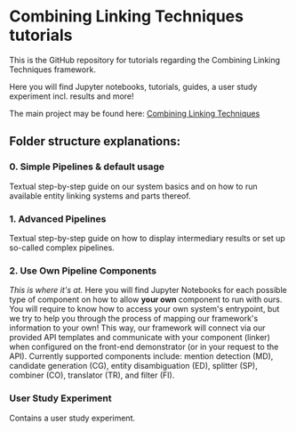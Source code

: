 # Combining Linking Techniques tutorials
This is the GitHub repository for tutorials regarding the Combining Linking Techniques framework.

Here you will find Jupyter notebooks, tutorials, guides, a user study experiment incl. results and more!

The main project may be found here: [Combining Linking Techniques](https://github.com/kmdn/combining-linking-techniques "Combining Linking Techniques (CLiT)")

## Folder structure explanations:
### **0. Simple Pipelines & default usage**
Textual step-by-step guide on our system basics and on how to run available entity linking systems and parts thereof.
### **1. Advanced Pipelines**
Textual step-by-step guide on how to display intermediary results or set up so-called complex pipelines.
### **2. Use Own Pipeline Components**
*This is where it's at.*
Here you will find Jupyter Notebooks for each possible type of component on how to allow **your own** component to run with ours.
You will require to know how to access your own system's entrypoint, but we try to help you through the process of mapping our framework's information to your own!
This way, our framework will connect via our provided API templates and communicate with your component (linker) when configured on the front-end demonstrator (or in your request to the API).
Currently supported components include: 
mention detection (MD), 
candidate generation (CG), 
entity disambiguation (ED),
splitter (SP),
combiner (CO),
translator (TR),
and filter (FI).
### **User Study Experiment**
Contains a user study experiment.





